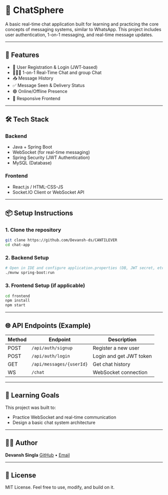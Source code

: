 # 💬 ChatSphere

A basic real-time chat application built for learning and practicing the core concepts of messaging systems, similar to WhatsApp. This project includes user authentication, 1-on-1 messaging, and real-time message updates.

---

## 🚀 Features

- 🔐 User Registration & Login (JWT-based)
- 🧑‍🤝‍🧑 1-on-1 Real-Time Chat and group Chat
- 📥 Message History
- ✅ Message Seen & Delivery Status
- 🟢 Online/Offline Presence
- 📱 Responsive Frontend

---

## 🛠️ Tech Stack

### Backend

- Java + Spring Boot
- WebSocket (for real-time messaging)
- Spring Security (JWT Authentication)
- MySQL (Database)

### Frontend

- React.js / HTML-CSS-JS
- Socket.IO Client or WebSocket API

---

## 📦 Setup Instructions

### 1. Clone the repository

```bash
git clone https://github.com/Devansh-ds/CANTILEVER
cd chat-app
```

### 2. Backend Setup

```bash
# Open in IDE and configure application.properties (DB, JWT secret, etc.)
./mvnw spring-boot:run
```

### 3. Frontend Setup (if applicable)

```bash
cd frontend
npm install
npm start
```

---

## 🌐 API Endpoints (Example)

| Method | Endpoint                 | Description             |
| ------ | ------------------------ | ----------------------- |
| POST   | `/api/auth/signup`       | Register a new user     |
| POST   | `/api/auth/login`        | Login and get JWT token |
| GET    | `/api/messages/{userId}` | Get chat history        |
| WS     | `/chat`                  | WebSocket connection    |

---

## 🧠 Learning Goals

This project was built to:

- Practice WebSocket and real-time communication
- Design a basic chat system architecture

---

## 🧑‍💻 Author

**Devansh Singla**
[GitHub](https://github.com/Devansh-ds) • [Email](mailto:Devanshsingla9@gmail.com)

---

## 📄 License

MIT License. Feel free to use, modify, and build on it.
